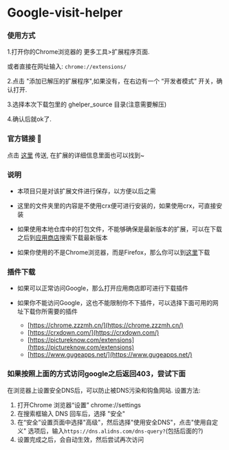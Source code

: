 # Google-visit-helper


### 使用方式
1.打开你的Chrome浏览器的 更多工具>扩展程序页面.

或者直接在网址输入: `chrome://extensions/`

2.点击 "添加已解压的扩展程序",如果没有，在右边有一个 “开发者模式” 开关，确认打开.

3.选择本次下载包里的 ghelper_source 目录(注意需要解压)

4.确认后就ok了.

### 官方链接 :baby_chick:
点击 [这里](http://googlehelper.net/) 传送, 在扩展的详细信息里面也可以找到~


### 说明
- 本项目只是对该扩展文件进行保存，以方便以后之需

- 这里的文件夹里的内容是不使用crx便可进行安装的，如果使用crx，可直接安装

- 如果使用本地仓库中的打包文件，不能够确保是最新版本的扩展，可以在下载之后到[应用商店](https://chrome.google.com/webstore/category/extensions)搜索下载最新版本

- 如果你使用的不是Chrome浏览器，而是Firefox，那么你可以到[这里](https://addons.mozilla.org/en-US/firefox/addon/%E8%B0%B7%E6%AD%8C%E4%B8%8A%E7%BD%91%E5%8A%A9%E6%89%8B-%E5%AE%98%E7%BD%91%E7%89%88/)下载

### 插件下载
- 如果可以正常访问Google，那么打开应用商店即可进行下载插件

- 如果你不能访问Google，这也不能限制你不下插件，可以选择下面可用的网址下载你所需要的插件
  - [https://chrome.zzzmh.cn/](https://chrome.zzzmh.cn/)
  - [https://crxdown.com/](https://crxdown.com/)
  - [https://pictureknow.com/extensions](https://pictureknow.com/extensions)
  - [https://www.gugeapps.net/](https://www.gugeapps.net/)


### 如果按照上面的方式访问google之后返回403，尝试下面
在浏览器上设置安全DNS后，可以防止被DNS污染和钩鱼网站.
设置方法:
1. 打开Chrome 浏览器“设置” chrome://settings
2. 在搜索框输入 DNS 回车后，选择 "安全"
3. 在“安全”设置页面中选择"高级"，然后选择"使用安全DNS"，点击"使用自定义" 选项后，输入`https://dns.alidns.com/dns-query?`(包括后面的?)
4. 设置完成之后，会自动生效，然后尝试再次访问
